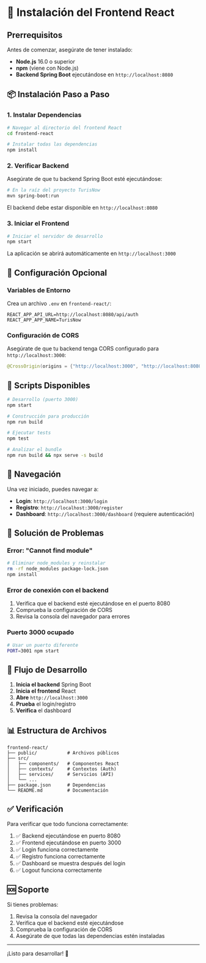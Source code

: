 # 🚀 Instalación del Frontend React

## Prerrequisitos

Antes de comenzar, asegúrate de tener instalado:

- **Node.js** 16.0 o superior
- **npm** (viene con Node.js)
- **Backend Spring Boot** ejecutándose en `http://localhost:8080`

## 📦 Instalación Paso a Paso

### 1. Instalar Dependencias

```bash
# Navegar al directorio del frontend React
cd frontend-react

# Instalar todas las dependencias
npm install
```

### 2. Verificar Backend

Asegúrate de que tu backend Spring Boot esté ejecutándose:

```bash
# En la raíz del proyecto TurisNow
mvn spring-boot:run
```

El backend debe estar disponible en `http://localhost:8080`

### 3. Iniciar el Frontend

```bash
# Iniciar el servidor de desarrollo
npm start
```

La aplicación se abrirá automáticamente en `http://localhost:3000`

## 🔧 Configuración Opcional

### Variables de Entorno

Crea un archivo `.env` en `frontend-react/`:

```env
REACT_APP_API_URL=http://localhost:8080/api/auth
REACT_APP_APP_NAME=TurisNow
```

### Configuración de CORS

Asegúrate de que tu backend tenga CORS configurado para `http://localhost:3000`:

```java
@CrossOrigin(origins = {"http://localhost:3000", "http://localhost:8080"})
```

## 🚀 Scripts Disponibles

```bash
# Desarrollo (puerto 3000)
npm start

# Construcción para producción
npm run build

# Ejecutar tests
npm test

# Analizar el bundle
npm run build && npx serve -s build
```

## 📱 Navegación

Una vez iniciado, puedes navegar a:

- **Login**: `http://localhost:3000/login`
- **Registro**: `http://localhost:3000/register`
- **Dashboard**: `http://localhost:3000/dashboard` (requiere autenticación)

## 🐛 Solución de Problemas

### Error: "Cannot find module"
```bash
# Eliminar node_modules y reinstalar
rm -rf node_modules package-lock.json
npm install
```

### Error de conexión con el backend
1. Verifica que el backend esté ejecutándose en el puerto 8080
2. Comprueba la configuración de CORS
3. Revisa la consola del navegador para errores

### Puerto 3000 ocupado
```bash
# Usar un puerto diferente
PORT=3001 npm start
```

## 🔄 Flujo de Desarrollo

1. **Inicia el backend** Spring Boot
2. **Inicia el frontend** React
3. **Abre** `http://localhost:3000`
4. **Prueba** el login/registro
5. **Verifica** el dashboard

## 📊 Estructura de Archivos

```
frontend-react/
├── public/           # Archivos públicos
├── src/
│   ├── components/   # Componentes React
│   ├── contexts/     # Contextos (Auth)
│   ├── services/     # Servicios (API)
│   └── ...
├── package.json      # Dependencias
└── README.md         # Documentación
```

## ✅ Verificación

Para verificar que todo funciona correctamente:

1. ✅ Backend ejecutándose en puerto 8080
2. ✅ Frontend ejecutándose en puerto 3000
3. ✅ Login funciona correctamente
4. ✅ Registro funciona correctamente
5. ✅ Dashboard se muestra después del login
6. ✅ Logout funciona correctamente

## 🆘 Soporte

Si tienes problemas:

1. Revisa la consola del navegador
2. Verifica que el backend esté ejecutándose
3. Comprueba la configuración de CORS
4. Asegúrate de que todas las dependencias estén instaladas

---

¡Listo para desarrollar! 🎉
